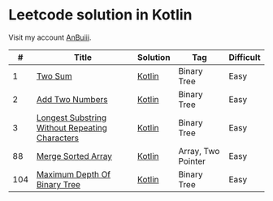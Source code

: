 # Leetcode solution in Kotlin
Visit my account [AnBuiii](https://leetcode.com/AnBuiii/).

| #   | Title | Solution | Tag | Difficult |
|-----| ----- | -------- | --- | --------- |
| 1   |[Two Sum](https://leetcode.com/problems/two-sum/)|[Kotlin](src/Two_Sum/Two_Sum.kt)|Binary Tree|Easy|
| 2   |[Add Two Numbers](https://leetcode.com/problems/add-two-numbers/)|[Kotlin](src/Add_Two_Numbers/Add_Two_Numbers.kt)|Binary Tree|Easy|
| 3   |[Longest Substring Without Repeating Characters](https://leetcode.com/problems/longest-substring-without-repeating-characters/)|[Kotlin](src/Longest_Substring_Without_Repeating_Characters/Longest_Substring_Without_Repeating_Characters.kt)|Binary Tree|Easy|
| 88  |[Merge Sorted Array](https://leetcode.com/problems/merge-sorted-array/)|[Kotlin](src/Merge_Sorted_Array/Merge_Sorted_Array.kt)|Array, Two Pointer|Easy|
| 104 |[Maximum Depth Of Binary Tree](https://leetcode.com/problems/maximum-depth-of-binary-tree/)|[Kotlin](src/Maximum_Depth_of_Binary_Tree/Maximum_Depth_of_Binary_Tree.kt)|Binary Tree|Easy|

